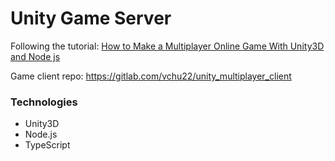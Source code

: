 # Unity Game Server
Following the tutorial: [How to Make a Multiplayer Online Game With Unity3D and Node js](https://www.youtube.com/watch?v=uD1320SRAzo&list=PLk7KwJVEdYZj7MpGY0eMYjjLmQfUiaNSZ)

Game client repo: https://gitlab.com/vchu22/unity_multiplayer_client

### Technologies
- Unity3D
- Node.js
- TypeScript
